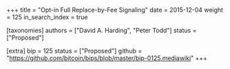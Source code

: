 +++
title = "Opt-in Full Replace-by-Fee Signaling"
date = 2015-12-04
weight = 125
in_search_index = true

[taxonomies]
authors = ["David A. Harding", "Peter Todd"]
status = ["Proposed"]

[extra]
bip = 125
status = ["Proposed"]
github = "https://github.com/bitcoin/bips/blob/master/bip-0125.mediawiki"
+++


